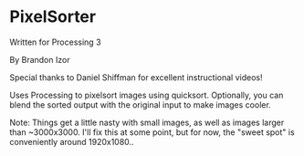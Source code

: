 # PixelSorter

Written for Processing 3

By Brandon Izor

Special thanks to Daniel Shiffman for excellent instructional videos!

Uses Processing to pixelsort images using quicksort. Optionally, you can blend the sorted output with the original input to make images cooler.

Note: Things get a little nasty with small images, as well as images larger than ~3000x3000. 
I'll fix this at some point, but for now, the "sweet spot" is conveniently around 1920x1080..

